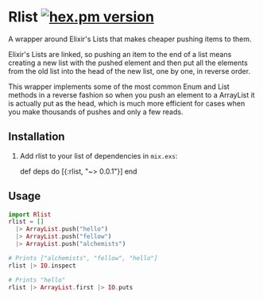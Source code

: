 # Rlist [![hex.pm version](https://img.shields.io/hexpm/v/plug.svg?style=flat)](https://hex.pm/packages/rlist)

A wrapper around Elixir's Lists that makes cheaper pushing items to them.

Elixir's Lists are linked, so pushing an item to the end of a list means
creating a new list with the pushed element and then put all the elements
from the old list into the head of the new list, one by one, in reverse
order.

This wrapper implements some of the most common Enum and List methods in
a reverse fashion so when you push an element to a ArrayList it is actually
put as the head, which is much more efficient for cases when you make
thousands of pushes and only a few reads.

## Installation

  1. Add rlist to your list of dependencies in `mix.exs`:

        def deps do
          [{:rlist, "~> 0.0.1"}]
        end

## Usage

```elixir
import Rlist
rlist = []
  |> ArrayList.push("hello")
  |> ArrayList.push("fellow")
  |> ArrayList.push("alchemists")

# Prints ["alchemists", "fellow", "hello"]
rlist |> IO.inspect

# Prints "hello"
rlist |> ArrayList.first |> IO.puts
```
